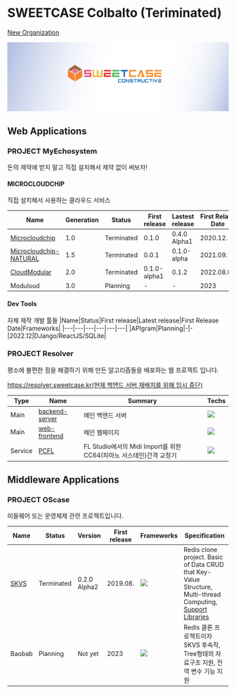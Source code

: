 # SWEETCASE Colbalto (Teriminated)

[New Organization](https://github.com/sweetcase-constructive)

![간판](profile/간판.png)

## Web Applications
### PROJECT MyEchosystem
돈의 제약에 받지 말고 직접 설치해서 제약 없이 써보자!

#### MICROCLOUDCHIP

직접 설치해서 사용하는 클라우드 서비스

|Name|Generation|Status|First release|Lastest release|First Relase Date|Frameworks|
|---|---|---|---|---|---|---|
|[Microcloudchip](https://github.com/SweetCase-Cobalto/MicroCloudChip)|1.0|Terminated|0.1.0|0.4.0 Alpha1|2020.12.|DJango(Pure)/JQuery|
|[Microcloudchip-NATURAL](https://github.com/SweetCase-Cobalto/microcloudchip-natural)|1.5|Terminated|0.0.1|0.1.0-alpha|2021.09.|DJango(DRF)/ReactJS|
|[CloudModular](https://github.com/SweetCase-Cobalto/cloudmodular)|2.0|Terminated|0.1.0-alpha1|0.1.2|2022.08.03|FastAPI/ReactJS|
|Moduloud|3.0|Planning|-|-|2023|golang(gin)/ReactJS|

#### Dev Tools

자체 제작 개발 툴들
|Name|Status|First release|Latest release|First Release Date|Frameworks|
|---|---|---|---|---|---|
|APIgram|Planning|-|-|2022.12|DJango/ReactJS/SQLite|

### PROJECT Resolver
평소에 불편한 점을 해결하기 위해 만든 알고리즘들을 배포하는 웹 프로젝트 입니다.

[https://resolver.sweetcase.kr(현재 백엔드 서버 재배치를 위해 임시 중단)](https://resolver.sweetcase.kr)

|Type|Name|Summary|Techs|
|---|---|---|---|
|Main|[backend-server](https://github.com/SweetCase-Cobalto/resolver)|메인 백엔드 서버|![](https://img.shields.io/badge/Node.js-339933?style=flat-square&logo=nodedotjs&logoColor=white)|
|Main|[web-frontend](https://github.com/SweetCase-Cobalto/resolver-web)|메인 웹페이지|![](https://img.shields.io/badge/React-20232A?style=flat-square&logo=react&logoColor=61DAFB)|
|Service|[PCFL](https://github.com/Vector-7/PCFL)|FL Studio에서의 Midi Import를 위한 CC64(피아노 서스테인)간격 교정기|![](https://img.shields.io/badge/Python-blue?style=flat-square&logo=python&logoColor=white)|


## Middleware Applications
### PROJECT OScase

미들웨어 또는 운영체제 관련 프로젝트입니다.

|Name|Status|Version|First release|Frameworks|Specification|
|---|---|---|---|---|---|
|[SKVS](https://github.com/Vector-7/SKVS)|Terminated|0.2.0 Alpha2|2019.08.|![](https://img.shields.io/badge/C%2B%2B-00599C?style=flat-square&logo=c%2B%2B&logoColor=white)|Redis clone project. Basic of Data CRUD that Key-Value Structure, Multi-thread Computing, [Support Libraries](https://github.com/Vector-7/SKVS-Library)|
|Baobab|Planning|Not yet|2023|![](https://img.shields.io/badge/Rust-000000?style=flat-square&logo=rust&logoColor=white)|Redis 클론 프로젝트이자 SKVS 후속작, Tree형태의 자료구조 지원, 전역 변수 기능 지원|
